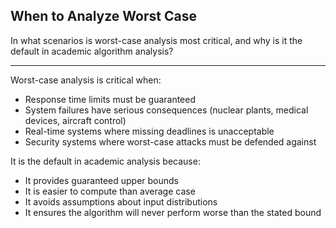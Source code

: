 ## When to Analyze Worst Case

In what scenarios is worst-case analysis most critical, and why is it the default in academic algorithm analysis?

---

Worst-case analysis is critical when:
- Response time limits must be guaranteed
- System failures have serious consequences (nuclear plants, medical devices, aircraft control)
- Real-time systems where missing deadlines is unacceptable
- Security systems where worst-case attacks must be defended against

It is the default in academic analysis because:
- It provides guaranteed upper bounds
- It is easier to compute than average case
- It avoids assumptions about input distributions
- It ensures the algorithm will never perform worse than the stated bound

